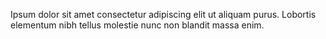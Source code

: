 Ipsum dolor sit amet consectetur adipiscing elit ut aliquam purus. Lobortis elementum nibh tellus molestie nunc non blandit massa enim.
